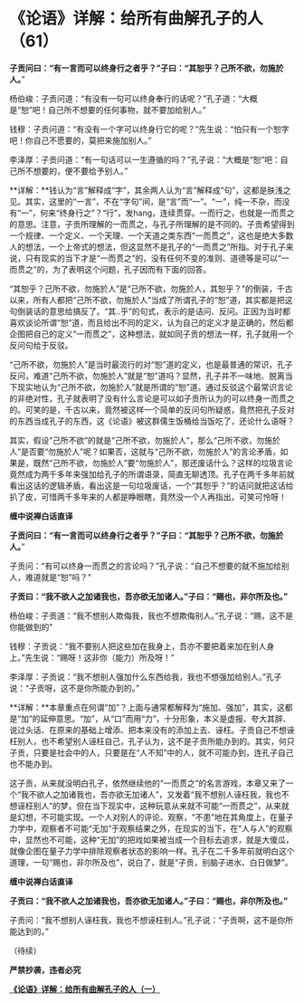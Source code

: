 《论语》详解：给所有曲解孔子的人（61）
====

			

**子贡问曰：“有一言而可以终身行之者乎？”子曰：“其恕乎？己所不欲，勿施於人。**”

杨伯峻：子贡问道：“有没有一句可以终身奉行的话呢？”孔子道：“大概是“恕”吧！自己所不想要的任何事物，就不要加给别人。”

钱穆：子贡问道：“有没有一个字可以终身行它的呢？”先生说：“怕只有一个恕字吧！你自己不愿要的，莫把来施加别人。”

李泽厚：子贡问道：“有一句话可以一生遵循的吗？”孔子说：“大概是“恕”吧：自己所不想要的，便不要给予别人。”

**详解：**钱认为“言”解释成“字”，其余两人认为“言”解释成“句”，这都是肤浅之见。其实，这里的“一言”，不在“字句”间，是“言”而“一”。“一”，纯一不杂，而没有“一”，何来“终身行之”？“行”，发hang，连续贯穿。一而行之，也就是一而贯之的意思。注意，子贡所理解的一而贯之，与孔子所理解的是不同的。子贡希望得到一个规律、一个定义、一个天理、一个天道之类东西“一而贯之”，这也是绝大多数人的想法，一个上帝式的想法，但这显然不是孔子的“一而贯之”所指。对于孔子来说，只有现实的当下才是“一而贯之”的，没有任何不变的准则、道德等是可以“一而贯之”的，为了表明这个问题，孔子因而有下面的回答。

“其恕乎？己所不欲，勿施於人”是“己所不欲，勿施於人，其恕乎？”的倒装，千古以来，所有人都把“己所不欲，勿施於人”当成了所谓孔子的“恕”道，其实都是把这句倒装话的意思给搞反了。“其..乎”的句式，表示的是诘问、反问。正因为当时都喜欢谈论所谓“恕”道，而且给出不同的定义，认为自己的定义才是正确的，然后都企图把自己的定义“一而贯之”，这种想法，就如同子贡的想法一样，孔子就用一个反问句给于反驳。

“己所不欲，勿施於人”是当时最流行的对“恕”道的定义，也是最普通的常识，孔子反问，难道“己所不欲，勿施於人”就是“恕”道吗？显然，孔子并不一味地、脱离当下现实地认为“己所不欲，勿施於人”就是所谓的“恕”道。通过反驳这个最常识言论的非绝对性，孔子就表明了没有什么言论是可以如子贡所认为的可以终身一而贯之的。可笑的是，千古以来，竟然被这样一个简单的反问句所疑惑，竟然把孔子反对的东西当成孔子的东西，这《论语》被这群儒生饭桶给当饭吃了，还论什么语呀？

其实，假设“己所不欲”的就是“己所不欲，勿施於人”，那么“己所不欲，勿施於人”是否要“勿施於人”呢？如果否，这就与“己所不欲，勿施於人”的言论矛盾，如果是，既然“己所不欲，勿施於人”要“勿施於人”，那还废话什么？这样的垃圾言论竟然成为两千多年来强加给孔子的所谓语录，简直无聊透顶。孔子在两千多年前就看出这话的逻辑矛盾，看出这是一句垃圾废话，一个“其恕乎？”的诘问就把这话给扒了皮，可惜两千多年来的人都是睁眼瞎，竟然没一个人再指出，可笑可怜呀！

**缠中说禅白话直译**

**子贡问曰：“有一言而可以终身行之者乎？”子曰：“其恕乎？己所不欲，勿施於人。**”

子贡问：“有可以终身一而贯之的言论吗？”孔子说：“自己不想要的就不施加给别人，难道就是“恕”吗？”

**子贡曰：“我不欲人之加诸我也，吾亦欲无加诸人。”子曰：“赐也，非尔所及也。”**

杨伯峻：子贡道：“我不想别人欺侮我，我也不想欺侮别人。”孔子说：“赐，这不是你能做到的”

钱穆：子贡说：“我不要别人把这些加在我身上，吾亦不要把着来加在别人身上。”先生说：“赐呀！这非你（能力）所及呀！”

李泽厚：子贡说：“我不想别人强加什么东西给我，我也不想强加给别人。”孔子说：“子贡呀，这不是你所能办到的。”

**详解：**本章重点在何谓“加”？上面与通常都解释为“施加、强加”，其实，这都是“加”的延伸意思。“加”，从“口”而用“力”，十分形象，本义是虚报、夸大其辞、说过头话、在原来的基础上增添、把本来没有的添加上去、诬枉。子贡自己不想诬枉别人，也不希望别人诬枉自己，孔子认为，这不是子贡所能办到的。其实，何只子贡，只要是社会中的人，只要是在“人不知”中的人，就不可能办到，连孔子自己也不能办到。

这子贡，从来就没明白孔子，依然继续他的“一而贯之”的名言游戏，本章又来了一个“我不欲人之加诸我也，吾亦欲无加诸人”，又发着“我不想别人诬枉我，我也不想诬枉别人”的梦。但在当下现实中，这种玩意从来就不可能“一而贯之”，从来就是幻想，不可能实现。一个人对别人的评论、观察，“不患”地在其角度上，在量子力学中，观察者不可能“无加”于观察结果之外，在现实的当下，在“人与人”的观察中，显然也不可能，这种“无加”的把戏如果被当成一个目标去追求，就是大傻瓜，就像企图在量子力学中排除观察者状态的影响一样。孔子在二千多年前就明白这个道理，一句“赐也，非尔所及也”，说白了，就是“子贡，别脑子进水、白日做梦”。

**缠中说禅白话直译**

**子贡曰：“我不欲人之加诸我也，吾亦欲无加诸人。”子曰：“赐也，非尔所及也。”**

子贡问：“我不想别人诬枉我，我也不想诬枉别人。”孔子说：“子贡啊，这不是你所能达到的。”

（待续）

**严禁抄袭，违者必究**

[**《论语》详解：给所有曲解孔子的人（一）**](http://blog.sina.com.cn/u/486e105c010006n3)
